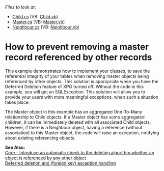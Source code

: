 <!-- default file list -->
*Files to look at*:

* [Child.cs](./CS/WinWebSolution.Module/Child.cs) (VB: [Child.vb](./VB/WinWebSolution.Module/Child.vb))
* [Master.cs](./CS/WinWebSolution.Module/Master.cs) (VB: [Master.vb](./VB/WinWebSolution.Module/Master.vb))
* [Neighbour.cs](./CS/WinWebSolution.Module/Neighbour.cs) (VB: [Neighbour.vb](./VB/WinWebSolution.Module/Neighbour.vb))
<!-- default file list end -->
# How to prevent removing a master record referenced by other records


<p>This example demonstrates how to implement your classes, to save the referential integrity of your tables when removing master objects being referenced by other objects. This solution is appropriate when you have the Deferred Deletion feature of XPO turned off. Without the code in this example, you will get an SQLException. This solution will allow you to provide your users with more meaningful exceptions, when such a situation takes place.</p><p>The Master object in this example has an aggregated One-To-Many relationship to Child objects. If a Master object has some aggregated children, it can be immediately deleted with all associated Child objects. However, if there is a Neighbour object, having a reference (without association) to this Master object, the code will raise an exception, notifying about existing referencing objects.</p><p><strong>See Also:</strong><br />
<a href="https://www.devexpress.com/Support/Center/p/S91931">Core - Introduce an automatic check to the deleting algorithm whether an object is referenced by any other object</a><br />
<a href="https://www.devexpress.com/Support/Center/p/Q100872">Deferred deletion and (foreign key) exception handling</a></p>

<br/>



